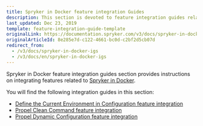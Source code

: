 ```yaml
---
title: Spryker in Docker feature integration Guides
description: This section is devoted to feature integration guides related to Spryker in Docker.
last_updated: Dec 23, 2019
template: feature-integration-guide-template
originalLink: https://documentation.spryker.com/v3/docs/spryker-in-docker-igs
originalArticleId: 8e285e7d-c122-4661-bc0d-c2bf2d5cb07d
redirect_from:
  - /v3/docs/spryker-in-docker-igs
  - /v3/docs/en/spryker-in-docker-igs
---
```


Spryker in Docker feature integration guides section provides instructions on integrating features related to [Spryker in Docker](/docs/scos/dev/the-docker-sdk/{{page.version}}/the-docker-sdk.html).

You will find the following integration guides in this section:

* [Define the Current Environment in Configuration feature integration](https://docs.spryker.com/docs/scos/dev/technical-enhancement-integration-guides/integrating-environment-configuration-enhancement.html)
* [Propel Clean Command feature integration](/docs/scos/dev/feature-integration-guides/{{page.version}}/spryker-in-docker/propel-clean-command-feature-integration.html)
* [Propel Dynamic Configuration feature integration](https://docs.spryker.com/docs/scos/dev/technical-enhancement-integration-guides/integrating-dynamic-propel-configuration.html)
